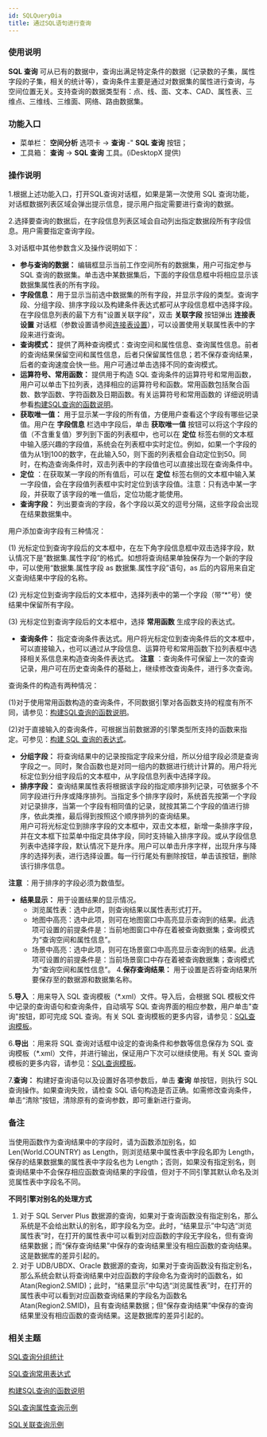 ```yaml
---
id: SQLQueryDia
title: 通过SQL语句进行查询
---
```

###  使用说明

**SQL 查询**
可从已有的数据中，查询出满足特定条件的数据（记录数的子集，属性字段的子集，相关的统计等），查询条件主要是通过对数据集的属性进行查询，与空间位置无关。支持查询的数据类型有：点、线、面、文本、CAD、属性表、三维点、三维线、三维面、网络、路由数据集。

###  功能入口

  * 菜单栏： **空间分析** 选项卡 -> **查询** -" **SQL 查询** 按钮；
  * 工具箱： **查询** -> **SQL 查询** 工具。(iDesktopX 提供)

###  操作说明

1.根据上述功能入口，打开SQL查询对话框，如果是第一次使用 SQL 查询功能，对话框数据列表区域会弹出提示信息，提示用户指定需要进行查询的数据。  

2.选择要查询的数据后，在字段信息列表区域会自动列出指定数据段所有字段信息。用户需要指定查询字段。  

3.对话框中其他参数含义及操作说明如下：
  * **参与查询的数据：** 编辑框显示当前工作空间所有的数据集，用户可指定参与 SQL 查询的数据集。单击选中某数据集后，下面的字段信息框中将相应显示该数据集属性表的所有字段。
  * **字段信息：** 用于显示当前选中数据集的所有字段，并显示字段的类型。查询字段、分组字段、排序字段以及构建条件表达式都可从字段信息框中选择字段。在字段信息列表的最下方有"设置关联字段"，双击 **关联字段** 按钮弹出 **连接表设置** 对话框（参数设置请参阅[连接表设置](JoinItemsDia)），可以设置使用关联属性表中的字段来进行查询。
  * **查询模式：** 提供了两种查询模式：查询空间和属性信息、查询属性信息。前者的查询结果保留空间和属性信息，后者只保留属性信息；若不保存查询结果，后者的查询速度会快一些。用户可通过单击选择不同的查询模式。
  * **运算符号、常用函数：** 提供用于构造 SQL 查询条件的运算符号和常用函数，用户可以单击下拉列表，选择相应的运算符号和函数。常用函数包括聚合函数、数学函数、字符函数及日期函数。有关运算符号和常用函数的 详细说明请参看[构建SQL查询的函数说明](SQLQueryFunction)。
  * **获取唯一值：** 用于显示某一字段的所有值，方便用户查看这个字段有哪些记录值。用户在 **字段信息** 栏选中字段后，单击 **获取唯一值** 按钮可以将这个字段的值（不含重复值）罗列到下面的列表框中，也可以在 **定位** 标签右侧的文本框中输入感兴趣的字段值，系统会在列表框中实时定位。例如，如果一个字段的值为从1到100的数字，在此输入50，则下面的列表框会自动定位到50。同时，在构造查询条件时，双击列表中的字段值也可以直接出现在查询条件中。
  * **定位** ：在获取某一字段的所有值后，可以在 **定位** 标签右侧的文本框中输入某一字段值，会在字段值列表框中实时定位到该字段值。注意：只有选中某一字段，并获取了该字段的唯一值后，定位功能才能使用。
  * **查询字段：** 列出要查询的字段，各个字段以英文的逗号分隔，这些字段会出现在结果数据集中。 

用户添加查询字段有三种情况：

(1) 光标定位到查询字段后的文本框中，在左下角字段信息框中双击选择字段，默认情况下是“数据集.属性字段”的格式。如想将查询结果单独保存为一个新的字段中，可以使用“数据集.属性字段
as 数据集.属性字段”语句，as 后的内容用来自定义查询结果中字段的名称。

(2) 光标定位到查询字段后的文本框中，选择列表中的第一个字段（带“*”号）使结果中保留所有字段。

(3) 光标定位到查询字段后的文本框中，选择 **常用函数** 生成字段的表达式。

  * **查询条件：** 指定查询条件表达式。用户将光标定位到查询条件后的文本框中，可以直接输入，也可以通过从字段信息、运算符号和常用函数下拉列表框中选择相关系信息来构造查询条件表达式。 **注意** ：查询条件可保留上一次的查询记录，用户可在历史查询条件的基础上，继续修改查询条件，进行多次查询。

  
查询条件的构造有两种情况：

(1)对于使用常用函数构造的查询条件，不同数据引擎对各函数支持的程度有所不同，请参见：[构建SQL查询的函数说明](SQLQueryFunction)。

(2)对于直接输入的查询条件，可根据当前数据源的引擎类型所支持的函数来指定。可参见：[构建 SQL
查询的表达式](SQLQuery_Expression)。

* **分组字段：** 将查询结果中的记录按指定字段来分组，所以分组字段必须是查询字段之一。同时，聚合函数也是对同一组内的数据进行统计计算的。用户将光标定位到分组字段后的文本框中，从字段信息列表中选择字段。
* **排序字段：** 查询结果属性表将根据该字段的指定顺序排列记录，可依据多个不同字段进行升序或降序排列。当指定多个排序字段时，系统首先按第一个字段对记录排序，当第一个字段有相同值的记录，就按其第二个字段的值进行排序，依此类推，最后得到按照这个顺序排列的查询结果。  
用户可将光标定位到排序字段的文本框中，双击文本框，新增一条排序字段，并在文本框下拉菜单中指定具体字段，同时支持输入排序字段。或从字段信息列表中选择字段，默认情况下是升序。用户可以单击升序字样，出现升序与降序的选择列表，进行选择设置。每一行行尾处有删除按钮，单击该按钮，删除该行排序信息。

**注意** ：用于排序的字段必须为数值型。

  * **结果显示：** 用于设置结果的显示情况。 
    * 浏览属性表：选中此项，则查询结果以属性表形式打开。
    * 地图中高亮：选中此项，则可在地图窗口中高亮显示查询到的结果。此选项可设置的前提条件是：当前地图窗口中存在着被查询数据集；查询模式为“查询空间和属性信息”。
    * 场景中高亮：选中此项，则可在场景窗口中高亮显示查询到的结果。此选项可设置的前提条件是：当前场景窗口中存在着被查询数据集；查询模式为“查询空间和属性信息”。
4.**保存查询结果：** 用于设置是否将查询结果所要保存至的数据源和数据集名称。  

5.**导入** ：用来导入 SQL 查询模板（*.xml）文件。导入后，会根据 SQL 模板文件中记录的查询语句和查询条件，自动填写 SQL 查询界面的相应参数，用户单击"查询"按钮，即可完成 SQL 查询。有关 SQL 查询模板的更多内容，请参见：[SQL查询模板](SQLQueryTemplate)。  

6.**导出** ：用来将 SQL 查询对话框中设定的查询条件和参数等信息保存为 SQL 查询模板（*.xml）文件，并进行输出，保证用户下次可以继续使用。有关 SQL 查询模板的更多内容，请参见：[SQL查询模板](SQLQueryTemplate)。  

7.**查询：** 构建好查询语句以及设置好各项参数后，单击 **查询** 单按钮，则执行 SQL 查询操作。如果查询失败，请检查 SQL 语句构造是否正确。如需修改查询条件，单击“清除”按钮，清除原有的查询参数，即可重新进行查询。

### 备注

当使用函数作为查询结果中的字段时，请为函数添加别名，如 Len(World.COUNTRY) as Length，则浏览结果中属性表中字段名即为
Length，保存的结果数据集的属性表中字段名也为
Length；否则，如果没有指定别名，则查询结果中不会保存相应函数查询结果的字段值，但对于不同引擎其默认命名及浏览属性表中字段名不同。

**不同引擎对别名的处理方式**

1. 对于 SQL Server Plus 数据源的查询，如果对于查询函数没有指定别名，那么系统是不会给出默认的别名，即字段名为空。此时，“结果显示”中勾选“浏览属性表”时，在打开的属性表中可以看到对应函数的字段无字段名，但有查询结果数据；而“保存查询结果”中保存的查询结果里没有相应函数的查询结果。这是数据库的差异引起的。
2. 对于 UDB/UBDX、Oracle 数据源的查询，如果对于查询函数没有指定别名，那么系统会默认将查询结果中对应函数的字段命名为查询时的函数名，如 Atan(Region2.SMID)；此时，“结果显示”中勾选“浏览属性表”时，在打开的属性表中可以看到对应函数查询结果的字段名为函数名 Atan(Region2.SMID)，且有查询结果数据；但“保存查询结果”中保存的查询结果里没有相应函数的查询结果。这是数据库的差异引起的。

###  相关主题

 [SQL查询分组统计](SQLQuery_Group)

 [SQL查询常用表达式](SQLQuery_Expression)

 [构建SQL查询的函数说明](SQLQueryFunction)

 [SQL查询属性查询示例](SQLQuery_Example)

 [SQL关联查询示例](SQLQuery_Related)

